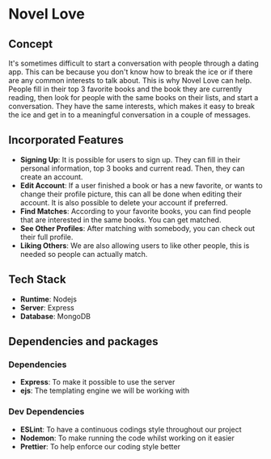# Novel Love

## Concept
It's sometimes difficult to start a conversation with people through a dating app. This can be because you don't know how to break the ice or if there are any common interests to talk about. This is why Novel Love can help. People fill in their top 3 favorite books and the book they are currently reading, then look for people with the same books on their lists, and start a conversation. They have the same interests, which makes it easy to break the ice and get in to a meaningful conversation in a couple of messages.

## Incorporated Features
- __Signing Up__: It is possible for users to sign up. They can fill in their personal information, top 3 books and current read. Then, they can create an account.
- __Edit Account__: If a user finished a book or has a new favorite, or wants to change their profile picture, this can all be done when editing their account. It is also possible to delete your account if preferred.
- __Find Matches__: According to your favorite books, you can find people that are interested in the same books. You can get matched.
- __See Other Profiles__: After matching with somebody, you can check out their full profile.
- __Liking Others__: We are also allowing users to like other people, this is needed so people can actually match.

## Tech Stack
- __Runtime__: Nodejs
- __Server__: Express
- __Database__: MongoDB

## Dependencies and packages

### Dependencies
- __Express__: To make it possible to use the server
- __ejs__: The templating engine we will be working with

### Dev Dependencies
- __ESLint__: To have a continuous codings style throughout our project
- __Nodemon__: To make running the code whilst working on it easier
- __Prettier__: To help enforce our coding style better
